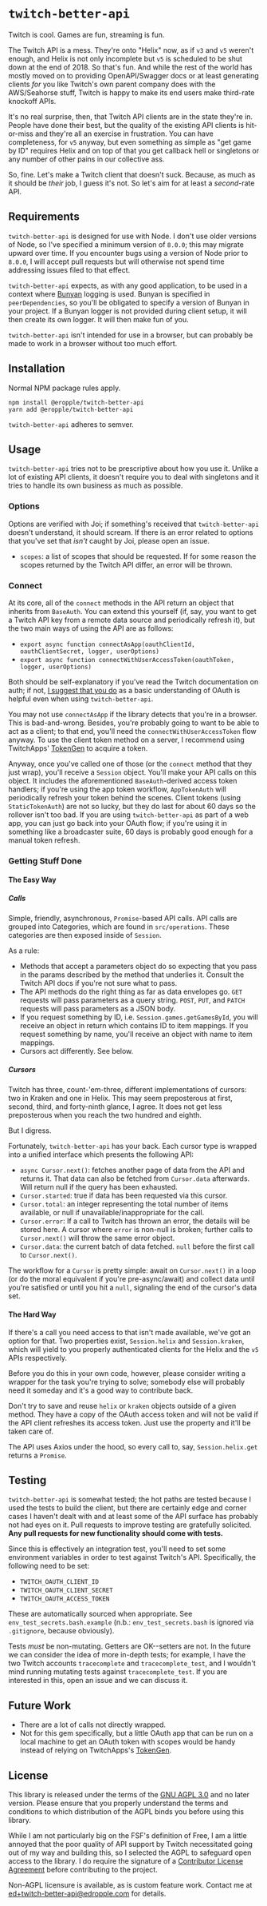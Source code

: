 # `twitch-better-api` #
Twitch is cool. Games are fun, streaming is fun.

The Twitch API is a mess. They're onto "Helix" now, as if `v3` and `v5` weren't
enough, and Helix is not only incomplete but `v5` is scheduled to be shut down
at the end of 2018. So that's fun. And while the rest of the world has mostly
moved on to providing OpenAPI/Swagger docs or at least generating clients _for_
you like Twitch's own parent company does with the AWS/Seahorse stuff, Twitch is
happy to make its end users make third-rate knockoff APIs.

It's no real surprise, then, that Twitch API clients are in the state they're
in. People have done their best, but the quality of the existing API clients is
hit-or-miss and they're all an exercise in frustration. You can have
completeness, for `v5` anyway, but even something as simple as "get game by ID"
requires Helix and on top of that you get callback hell or singletons or any
number of other pains in our collective ass.

So, fine. Let's make a Twitch client that doesn't suck. Because, as much as it
should be _their_ job, I guess it's not. So let's aim for at least a
_second_-rate API.

## Requirements ##
`twitch-better-api` is designed for use with Node. I don't use older versions of
Node, so I've specified a minimum version of `8.0.0`; this may migrate upward
over time. If you encounter bugs using a version of Node prior to `8.0.0`, I
will accept pull requests but will otherwise not spend time addressing issues
filed to that effect.

`twitch-better-api` expects, as with any good application, to be used in a
context where [Bunyan](https://github.com/trentm/node-bunyan) logging is used.
Bunyan is specified in `peerDependencies`, so you'll be obligated to specify a
version of Bunyan in your project. If a Bunyan logger is not provided during
client setup, it will then create its own logger. It will then make fun of you.

`twitch-better-api` isn't intended for use in a browser, but can probably be
made to work in a browser without too much effort.


## Installation ##
Normal NPM package rules apply.

```
npm install @eropple/twitch-better-api
yarn add @eropple/twitch-better-api
```

`twitch-better-api` adheres to semver.

## Usage ##
`twitch-better-api` tries not to be prescriptive about how you use it. Unlike a
lot of existing API clients, it doesn't require you to deal with singletons and
it tries to handle its own business as much as possible.

### Options ###
Options are verified with Joi; if something's received that `twitch-better-api`
doesn't understand, it should scream. If there is an error related to options
that you've set that _isn't_ caught by Joi, please open an issue.

- `scopes`: a list of scopes that should be requested. If for some reason the
  scopes returned by the Twitch API differ, an error will be thrown.

### Connect ###
At its core, all of the `connect` methods in the API return an object that
inherits from `BaseAuth`. You can extend this yourself (if, say, you want to get
a Twitch API key from a remote data source and periodically refresh it), but the
two main ways of using the API are as follows:

- `export async function connectAsApp(oauthClientId, oauthClientSecret, logger, userOptions)`
- `export async function connectWithUserAccessToken(oauthToken, logger, userOptions)`

Both should be self-explanatory if you've read the Twitch documentation on auth;
if not, [I suggest that you do](https://dev.twitch.tv/docs/authentication) as a
basic understanding of OAuth is helpful even when using `twitch-better-api`.

You may not use `connectAsApp` if the library detects that you're in a browser.
This is bad-and-wrong. Besides, you're probably going to want to be able to act
as a client; to that end, you'll need the `connectWithUserAccessToken` flow
anyway. To use the client token method on a server, I recommend using
TwitchApps' [TokenGen]() to acquire a token.

Anyway, once you've called one of those (or the `connect` method that they just
wrap), you'll receive a `Session` object. You'll make your API calls on this
object. It includes the aforementioned `BaseAuth`-derived access token handlers;
if you're using the app token workflow, `AppTokenAuth` will periodically refresh
your token behind the scenes. Client tokens (using `StaticTokenAuth`) are not so
lucky, but they do last for about 60 days so the rollover isn't too bad. If you
are using `twitch-better-api` as part of a web app, you can just go back into
your OAuth flow; if you're using it in something like a broadcaster suite, 60
days is probably good enough for a manual token refresh.

### Getting Stuff Done ###
#### The Easy Way ####
##### Calls #####
Simple, friendly, asynchronous, `Promise`-based API calls. API calls are grouped
into Categories, which are found in `src/operations`. These categories are then
exposed inside of `Session`.

As a rule:
- Methods that accept a parameters object do so expecting that you pass in the
  params described by the method that underlies it. Consult the Twitch API docs
  if you're not sure what to pass.
- The API methods do the right thing as far as data envelopes go. `GET` requests
  will pass parameters as a query string. `POST`, `PUT`, and `PATCH` requests
  will pass parameters as a JSON body.
- If you request something by ID, i.e. `Session.games.getGamesById`, you will
  receive an object in return which contains ID to item mappings. If you request
  something by name, you'll receive an object with name to item mappings.
- Cursors act differently. See below.

##### Cursors #####
Twitch has three, count-'em-three, different implementations of cursors: two in
Kraken and one in Helix. This may seem preposterous at first, second, third, and
forty-ninth glance, I agree. It does not get less preposterous when you reach
the two hundred and eighth.

But I digress.

Fortunately, `twitch-better-api` has your back. Each cursor type is wrapped into
a unified interface which presents the following API:

- `async Cursor.next()`: fetches another page of data from the API and returns
  it. That data can also be fetched from `Cursor.data` afterwards. Will return
  null if the query has been exhausted.
- `Cursor.started`: true if data has been requested via this cursor.
- `Cursor.total`: an integer representing the total number of items available,
  or null if unavailable/inappropriate for the call.
- `Cursor.error`: If a call to Twitch has thrown an error, the details will be
  stored here. A cursor where `error` is non-null is broken; further calls to
  `Cursor.next()` will throw the same error object.
- `Cursor.data`: the current batch of data fetched. `null` before the first call
  to `Cursor.next()`.

The workflow for a `Cursor` is pretty simple: await on `Cursor.next()` in a loop
(or do the moral equivalent if you're pre-async/await) and collect data until
you're satisfied or until you hit a `null`, signaling the end of the cursor's
data set.

#### The Hard Way ####
If there's a call you need access to that isn't made available, we've got an
option for that. Two properties exist, `Session.helix` and `Session.kraken`,
which will yield to you properly authenticated clients for the Helix and the
`v5` APIs respectively.

Before you do this in your own code, however, please consider writing a wrapper
for the task you're trying to solve; somebody else will probably need it someday
and it's a good way to contribute back.

Don't try to save and reuse `helix` or `kraken` objects outside of a given
method. They have a copy of the OAuth access token and will not be valid if the
API client refreshes its access token. Just use the property and it'll be taken
care of.

The API uses Axios under the hood, so every call to, say, `Session.helix.get`
returns a `Promise`.

## Testing ##
`twitch-better-api` is somewhat tested; the hot paths are tested because I used
the tests to build the client, but there are certainly edge and corner cases I
haven't dealt with and at least some of the API surface has probably not had
eyes on it. Pull requests to improve testing are gratefully solicited. **Any
pull requests for new functionality should come with tests.**

Since this is effectively an integration test, you'll need to set some
environment variables in order to test against Twitch's API. Specifically, the
following need to be set:

- `TWITCH_OAUTH_CLIENT_ID`
- `TWITCH_OAUTH_CLIENT_SECRET`
- `TWITCH_OAUTH_ACCESS_TOKEN`

These are automatically sourced when appropriate. See
`env_test_secrets.bash.example` (n.b.: `env_test_secrets.bash` is ignored via
`.gitignore`, because obviously).

Tests _must_ be non-mutating. Getters are OK--setters are not. In the future we
can consider the idea of more in-depth tests; for example, I have the two Twitch
accounts `tracecomplete` and `tracecomplete_test`, and I wouldn't mind running
mutating tests against `tracecomplete_test`. If you are interested in this, open
an issue and we can discuss it.

## Future Work ##
- There are a lot of calls not directly wrapped.
- Not for this gem specifically, but a little OAuth app that can be run on a
  local machine to get an OAuth token with scopes would be handy instead of
  relying on TwitchApps's [TokenGen]().

## License ##
This library is released under the terms of the [GNU AGPL 3.0]() and no later
version. Please ensure that you properly understand the terms and conditions to
which distribution of the AGPL binds you before using this library.

While I am not particularly big on the FSF's definition of Free, I am a little
annoyed that the poor quality of API support by Twitch necessitated going out of
my way and building this, so I selected the AGPL to safeguard open access to the
library. I do require the signature of a [Contributor License Agreement]()
before contributing to the project.

Non-AGPL licensure is available, as is custom feature work. Contact me at
ed+twitch-better-api@edropple.com for details.

[TokenGen]: https://twitchapps.com/tokengen
[GNU AGPL 3.0]: https://spdx.org/licenses/AGPL-3.0-only.html
[Contributor License Agreement]: https://www.clahub.com/agreements/eropple/twitch-better-api
